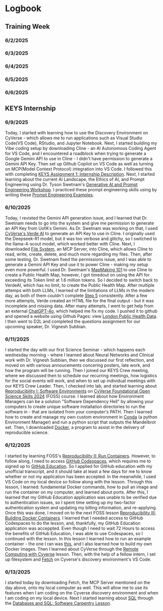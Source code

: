 # Logbook


## Training Week


### 6/2/2025
### 6/3/2025
### 6/4/2025
### 6/5/2025
### 6/6/2025

## KEYS Internship

### 6/9/2025
Today, I started with learning how to use the Discovery Environment on CyVerse - which allows me to run applications such as Visual Studio Code(VS Code), RStudio, and Jupyter Notebook. Next, I started building my Vibe coding setup by downloading Cline - an AI Autonomous Coding Agent for VS Code, and I encountered a roadblock when trying to generate a Google Gemini API to use in Cline - I didn't have permission to generate a Gemini API Key. Then set up Github Copilot on VS Code as well as turning on MCP(Model Context Protocol) integration into VS Code. I followed this with completing [KEYS Assignment 1: Internship Description](assignment1.md). Next, I started learning about the current AI Landscape, the Ethics of AI, and Prompt Engineering using Dr. Tyson Swetnam's [Generative AI and Prompt Engineering Workshop](https://tyson-swetnam.github.io/intro-gpt/). I practiced these prompt engineering skills using by writing these [Prompt Engineering Examples](promptengineeringexamples.md). 
### 6/10/2025
Today, I revisted the Gemini API generation issue, and I learned that Dr. Swetnam needs to go into the system and give me permission to generate an API Key from UofA's Gemini. As Dr. Swetnam was working on that, I used [CyVerse's Verde AI](https://chat.cyverse.ai/) to generate an API Key to use in Cline. I originally  used the Deepseek-R1 model, but it was too verbose and glitchy, so I switched to the llama-4-scout model, which worked better with Cline. Next, I downloaded [File System](https://github.com/modelcontextprotocol/servers/tree/main/src/filesystem), an MCP Server, into Cline, which allows Cline to read, write, create, delete, and much more regarding my files. Then, after some testing, Dr. Swetnam fixed the permissions issue, and I was able to generate a Gemini API Key and use it to power Cline - making my setup even more powerful. I used Dr. Swetnam's [MapMaking 101](https://tyson-swetnam.github.io/intro-gpt/tutorials/publichealth/gis/) to use Cline to create a Public Health Map, however, I got timedout on using the API for exceeding its Token limit at 1.6 million tokens. So I decided to switch back to VerdeAI, which has no limit, to create the Public Health Map. After multiple attemps with both LLMs, I learned of the limitations of LLMs in the modern day, as both of them couldn't complete [Step 5](https://tyson-swetnam.github.io/intro-gpt/tutorials/publichealth/gis/#step-5-build-a-storytelling-leaflet-map) consistently. After a few more attempts, Verde created an HTML file for the final output - but it was incomplete and missing data. After many attempts, I went to get help from an external [ChatGPT-4o](https://openai.com/index/hello-gpt-4o/), which helped me fix my code. I pushed it to github and opened a website using Github Pages: view [London Public Health Data](https://saishsw.github.io/London-Public-Health-Map/). I then went to D2L and completed the questions assignment for our upcoming speaker, Dr. Vignesh Subbian.
### 6/11/2025
I started the day with our first Science Seminar - which happens each wednesday morning - where I learned about Neural Networks and Clinical work with Dr. Vignesh Subbian, then we discussed our first reflection, and moved on with various annoucements concering posters, late work, and how the program will be running. Then I joined our KEYS Crew meeting, where we discussed then to schedule our recurring meetings, how logistics for the social events will work, and when to set up individual meetings with our KEYS Crew Leader. Then, I checked into lab, and started learning about [Reproducibility I: Software Environments](https://foss.cyverse.org/06_reproducibility_I/) on [CyVerse Foundational Open Science Skills 2024](https://foss.cyverse.org/) (FOSS) course. I learned about how Environment Managers can be a solution "Software Dependency Hell" by allowing your computers to create unique software installation directories to run the software in - that are isolated from your computer's PATH. Then I learned how to create and manage my own custom environment in [Conda](https://docs.conda.io/projects/conda/en/stable/user-guide/getting-started.html) (a python Environment Manager) and run a python script that outputs the Mandelbrot set. Then, I downloaded [Docker](https://hub.docker.com/), a program to assist in the delivery of reproducible science.
### 6/12/2025
I started by learning FOSS's [Reproducibility II: Run Containers](https://foss.cyverse.org/07_reproducibility_II/). However, to follow along, I need to access [GitHub Codespaces](https://github.com/education), which requires me to signed up to [GitHub Education](https://github.com/education). So I applied for GitHub education with my unofficial transcript, and it should take at least a few days for me to know whether or not my application has been accepted. In the meanwhile, I used VS Code on my local device so follow along with the lesson. Through this lesson, I learned: fundamental Docker commands, how to pull an image and run the container on my computer, and learned about ports. After this, I learned that my GitHub Education application was unable to be verified due to authentication issues, so I spent time setting up my two-factor authentication system and updating my billing information, and re-applying. Once this was done, I moved on to the next FOSS lesson [Reproducibility III: Building Docker Containers](https://foss.cyverse.org/08_reproducibility_III/). I learned that I needed access to GitHub Codespaces to do the lesson, and, thankfully, my GitHub Education application was acceppted. Even though I need to wait 72 Hours to access the benefits of GitHub Education, I was able to use Codespaces, so I continued with the lesson. In this lesson I learned how to run an example container - the one I ran was [this](https://github.com/jeffgillan/r-script-containerized), and I also learned how to build my own Docker images. Then I learned about CyVerse through the [Remote Computing with Cyverse](https://foss.cyverse.org/09_remote_computing_cyverse/) lesson. Then, with the help of a fellow intern, I set up filesystem and [Fetch](https://github.com/modelcontextprotocol/servers/tree/main/src/fetch) on Cyverse's discovery environment's VS Code.
### 6/13/2025
I started today by downloading Fetch, the MCP Server mentioned on the day above, onto my local computer as well. This will allow me to use its features when I am coding on the Cyverse discovery environment and when I am coding on my local device. Next I started learning about [SQL](https://en.wikipedia.org/wiki/SQL) through the [Databases and SQL: Software Carpentry Lesson](https://swcarpentry.github.io/sql-novice-survey/index.html).
